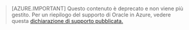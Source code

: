> [AZURE.IMPORTANT]  Questo contenuto è deprecato e non viene più gestito. Per un riepilogo del supporto di Oracle in Azure, vedere questa [dichiarazione di supporto pubblicata.](http://www.oracle.com/technetwork/topics/cloud/faq-1963009.html#support)

<!---HONumber=AcomDC_0601_2016-->